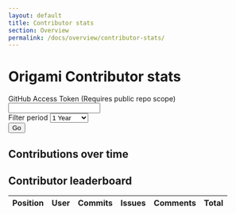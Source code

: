 ```yaml
---
layout: default
title: Contributor stats
section: Overview
permalink: /docs/overview/contributor-stats/
---
```


<link rel="stylesheet" href="//build.origami.ft.com/bundles/css?modules=o-forms@1.0.3,o-buttons@^3.0.0" />

# Origami Contributor stats

<div id="token-message" class="o-forms-message o-forms-message--error">
</div>
<div class="o-forms-group">
	<label class="o-forms-label" for="access-token">GitHub Access Token (Requires public repo scope)</label>
	<input id="access-token" class="o-forms-text" type="text" />
</div>

<div class="o-forms-group">
	<label class="o-forms-label" for="contrib-leaderboard__period">Filter period</label>
	<select name="" class="o-forms-select" id="select-leaderboard-period">
		<option value="12">1 Year</option>
		<option value="6">6 Months</option>
		<option value="3">3 Months</option>
		<option value="1">1 Month</option>
		<!-- <option value="1-week">1 Week</option> -->
	</select>
</div>

<div class="o-forms-group">
	<button class="o-buttons o-buttons--standout o-buttons--big" type="submit" id="get-contrib-stats">Go</button>
</div>

<h2>Contributions over time</h2>
<div id="chart_div"></div>

<h2>Contributor leaderboard</h2>
<table id="contrib-leaderboard">
	<thead>
		<tr>
			<th>Position</th>
			<th>User</th>
			<th>Commits</th>
			<th>Issues</th>
			<th>Comments</th>
			<th>Total</th>
		</tr>
	</thead>
	<tbody>
	</tbody>
</table>

<script type="text/javascript" src="https://www.google.com/jsapi"></script>
<script src="/js/contrib-stats.js"></script>